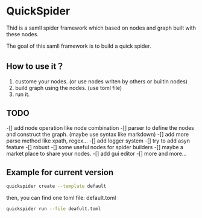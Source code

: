 # QuickSpider

Thid is a samll spider framework which based on nodes and graph built with these nodes.

The goal of this samll framework is to build a quick spider.

## How to use it？

1. custome your nodes. (or use nodes writen by others or builtin nodes)
2. build graph using the nodes. (use toml file)
3. run it.

## TODO

-[] add node operation like node combination
-[] parser to define the nodes and construct the graph. (maybe use syntax like markdown)
-[] add more parse method like xpath, regex...
-[] add logger system
-[] try to add asyn feature
-[] robust
-[] some useful nodes for spider builders
-[] maybe a market place to share your nodes.
-[] add gui editor
-[] more and more...

## Example for current version

```bash
quickspider create --template default
```

then, you can find one toml file: default.toml

```bash
quickspider run --file deafult.toml
```

